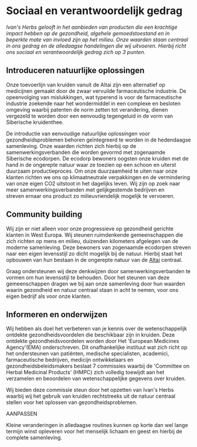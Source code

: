 # Sociaal en verantwoordelijk gedrag

_Ivan's Herbs gelooft in het aanbieden van producten die een krachtige impact hebben op de gezondheid, algehele gemoedstoestand en in beperkte mate van invloed zijn op het milieu. Onze waarden staan centraal in ons gedrag en de alledaagse handelingen die wij uitvoeren. Hierbij richt ons sociaal en verantwoordelijk gedrag zich op 3 punten._

## Introduceren natuurlijke oplossingen

Onze toevoerlijn van kruiden vanuit de Altai zijn een alternatief op medicijnen gemaakt door de zwaar vervuilde farmaceutische industrie. De opeenvolging van mislukkingen, wat typerend is voor de farmaceutische industrie zoekende naar het wondermiddel in een complexe en besloten omgeving waarbij patenten de norm zetten tot verandering, dienen vergezeld te worden door een eenvoudig tegengeluid in de vorm van Siberische kruidenthee. 

De introductie van eenvoudige natuurlijke oplossingen voor gezondheidsproblemen behoren geïntegreerd te worden in de hedendaagse samenleving. Onze waarden richten zich hierbij op de samenwerkingsverbanden die worden gevormd met zogenaamde Siberische ecodorpen. De ecodorp bewoners oogsten onze kruiden met de hand in de ongerepte natuur waar ze toezien op een schoon en uiterst duurzaam productieproces. Om onze duurzaamheid te uiten naar onze klanten richten we ons op klimaatneutrale verpakkingen en de vermindering van onze eigen CO2 uitstoot in het dagelijks leven. Wij zijn op zoek naar meer samenwerkingsverbanden met gelijkgestemde bedrijven en streven ernaar ons product zo milieuvriendelijk mogelijk te vervoeren. 

## Community building 

Wij zijn er niet alleen voor onze progressieve op gezondheid gerichte klanten in West Europa. Wij steunen ruimdenkende gemeenschappen die zich richten op mens en milieu, duizenden kilometers afgelegen van de moderne samenleving. Deze bewoners van zogenaamde ecodorpen streven naar een eigen levensstijl zo dicht mogelijk bij de natuur. Hierbij staat het opbouwen van hun bestaan in de ongerepte natuur van de [Altai](https://www.google.com/search?q=Altai&source=lnms&tbm=isch&sa=X&ved=0ahUKEwjPo6uBtsblAhUGKlAKHXGYDW0Q_AUIEigB&biw=1366&bih=657) centraal. 

Graag ondersteunen wij deze denkwijzen door samenwerkingsverbanden te vormen om hun levensstijl te behouden. Door het steunen van deze gemeenschappen dragen we bij aan onze samenleving door hun waarden waarin gezondheid en natuur centraal staan in acht te nemen, voor ons eigen bedrijf als voor onze klanten. 

## Informeren en onderwijzen

Wij hebben als doel het verbeteren van je kennis over de wetenschappelijk ontdekte gezondheidsvoordelen die beschikbaar zijn in kruiden. Deze ontdekte gezondheidsvoordelen worden door Het 'European Medicines Agency'(EMA) onderschreven. Dit onafhankelijke instituut wat zich richt op het ondersteunen van patiënten, medische specialisten, academici, farmaceutische bedrijven, medicijn ontwikkelaars en gezondheidsbeleidsmakers beslaat 7 commissies waarbij de 'Committee on Herbal Medicinal Products' (HMPC) zich volledig toewijdt aan het verzamelen en beoordelen van wetenschappelijke gegevens over kruiden. 

Wij bieden deze commissie steun door het opzetten van Ivan's Herbs waarbij wij het gebruik van kruiden rechtstreeks uit de natuur centraal stellen voor het oplossen van gezondheidsproblemen.  

AANPASSEN

Kleine veranderingen in alledaagse routines kunnen op korte dan wel lange termijn winst opleveren voor het menselijk lichaam en geest en hierbij de complete samenleving.  

